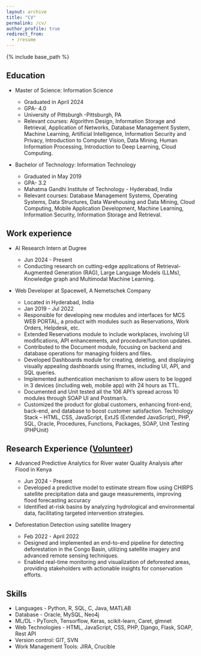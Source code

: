 ```yaml
---
layout: archive
title: "CV"
permalink: /cv/
author_profile: true
redirect_from:
  - /resume
---
```


{% include base_path %}

Education
------
* Master of Science: Information Science
    * Graduated in April 2024
    * GPA- 4.0
    * University of Pittsburgh -Pittsburgh, PA
    * Relevant courses: Algorithm Design, Information Storage and Retrieval, Application of Networks, Database Management System, Machine Learning, Artificial Intelligence, Information Security and Privacy, Introduction to Computer Vision, Data Mining, Human Information Processing, Introduction to Deep Learning, Cloud Computing.

* Bachelor of Technology: Information Technology
    * Graduated in May 2019
    * GPA- 3.2
    * Mahatma Gandhi Institute of Technology - Hyderabad, India
    * Relevant courses: Database Management Systems, Operating Systems, Data Structures, Data Warehousing and Data Mining, Cloud Computing, Mobile Application Development, Machine Learning, Information Security, Information Storage and Retrieval.

Work experience
------
* AI Research Intern at Dugree
    * Jun 2024 - Present                              	         
    * Conducting research on cutting-edge applications of Retrieval-Augmented Generation (RAG), Large Language Models (LLMs), Knowledge graph and Multimodal Machine Learning.

* Web Developer at Spacewell, A Nemetschek Company
    * Located in Hyderabad, India
    * Jan 2019 - Jul 2022                                  	         
    * Responsible for developing new modules and interfaces for MCS WEB PORTAL, a product with modules such as Reservations, Work Orders, Helpdesk, etc.
    * Extended Reservations module to include workplaces, involving UI modifications, API enhancements, and procedure/function updates.
    * Contributed to the Document module, focusing on backend and database operations for managing folders and files.
    * Developed Dashboards module for creating, deleting, and displaying visually appealing dashboards using Iframes, including UI, API, and SQL queries.
    * Implemented authentication  mechanism to allow users to be logged in 3 devices (including web, mobile app) with 24 hours as TTL.
    * Documented and Unit tested all the 106 API’s spread across 10 modules through SOAP UI and Postman’s.
    * Customized the product for global customers, enhancing front-end, back-end, and database to boost customer satisfaction.
Technology  Stack – HTML, CSS, JavaScript, ExtJS (Extended JavaScript), PHP, SQL, Oracle, Procedures, Functions, Packages, SOAP, Unit Testing (PHPUnit)

Research Experience ([Volunteer](https://navoditamathur.github.io/research/))
------
* Advanced Predictive Analytics for River water Quality Analysis after Flood in Kenya
    * Jun 2024 - Present                              	         
    * Developed a predictive model to estimate stream flow using CHIRPS satellite precipitation data and gauge measurements, improving flood forecasting accuracy
    * Identified at-risk basins by analyzing hydrological and environmental data, facilitating targeted intervention strategies.
      
* Deforestation Detection using satellite Imagery
    * Feb 2022 - April 2022                                  	         
    * Designed and implemented an end-to-end pipeline for detecting deforestation in the Congo Basin, utilizing satellite imagery and advanced remote sensing techniques.
    * Enabled real-time monitoring and visualization of deforested areas, providing stakeholders with actionable insights for conservation efforts.


Skills
------
* Languages - Python, R, SQL, C, Java, MATLAB
* Database - Oracle, MySQL, Neo4j
* ML/DL - PyTorch, Tensorflow, Keras, scikit-learn, Caret, glmnet
* Web Technologies - HTML, JavaScript, CSS, PHP, Django, Flask, SOAP, Rest API
* Version control: GIT, SVN
* Work Management Tools:  JIRA, Crucible

